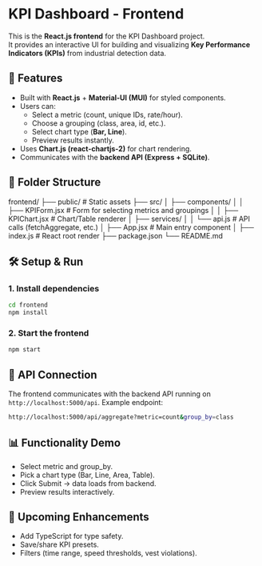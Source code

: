 # KPI Dashboard - Frontend

This is the **React.js frontend** for the KPI Dashboard project.  
It provides an interactive UI for building and visualizing **Key Performance Indicators (KPIs)** from industrial detection data.

## 🚀 Features

- Built with **React.js** + **Material-UI (MUI)** for styled components.
- Users can:
  - Select a metric (count, unique IDs, rate/hour).
  - Choose a grouping (class, area, id, etc.).
  - Select chart type (**Bar, Line**).
  - Preview results instantly.
- Uses **Chart.js (react-chartjs-2)** for chart rendering.
- Communicates with the **backend API (Express + SQLite)**.

## 📂 Folder Structure

frontend/
├── public/ # Static assets
├── src/
│ ├── components/
│ │ ├── KPIForm.jsx # Form for selecting metrics and groupings
│ │ ├── KPIChart.jsx # Chart/Table renderer
│ ├── services/
│ │ └── api.js # API calls (fetchAggregate, etc.)
│ ├── App.jsx # Main entry component
│ ├── index.js # React root render
├── package.json
└── README.md

## 🛠️ Setup & Run

### 1. Install dependencies

```bash
cd frontend
npm install
```

### 2. Start the frontend

```bash
npm start
```

## 🔗 API Connection

The frontend communicates with the backend API running on `http://localhost:5000/api`.
Example endpoint:

```bash
http://localhost:5000/api/aggregate?metric=count&group_by=class
```

## 📊 Functionality Demo

- Select metric and group_by.
- Pick a chart type (Bar, Line, Area, Table).
- Click Submit → data loads from backend.
- Preview results interactively.

## 🔗 Upcoming Enhancements

- Add TypeScript for type safety.
- Save/share KPI presets.
- Filters (time range, speed thresholds, vest violations).
